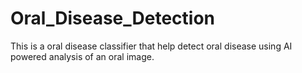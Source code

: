 # Oral_Disease_Detection
This is a oral disease classifier that help detect oral disease using AI powered analysis of an oral image.
